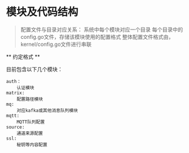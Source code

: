 # 模块及代码结构
> 配置文件与目录对应关系：
系统中每个模块对应一个目录
每个目录中的config.go文件，存储该模块使用的配置格式
整体配置文件格式由，kernel/config.go文件进行串联

** 约定格式 **


目前包含以下几个模块：

    auth：
        认证模块
    matrix:
        配置路径模块
    mq:
        对应kafka或其他消息队列模块
    mqtt:
        MQTT队列配置
    source:
        通道来源配置
    ssl:
        秘钥等内容配置
